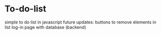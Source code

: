 # To-do-list
simple to do list in javascript
future updates:
  buttons to remove elements in list
  log-in page with database (backend)
